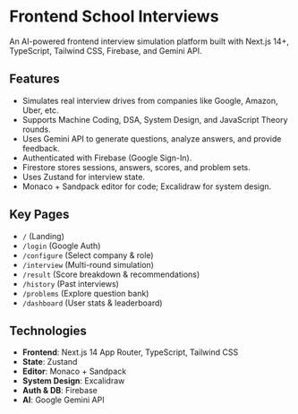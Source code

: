 # Frontend School Interviews

An AI-powered frontend interview simulation platform built with Next.js 14+, TypeScript, Tailwind CSS, Firebase, and Gemini API.

## Features
- Simulates real interview drives from companies like Google, Amazon, Uber, etc.
- Supports Machine Coding, DSA, System Design, and JavaScript Theory rounds.
- Uses Gemini API to generate questions, analyze answers, and provide feedback.
- Authenticated with Firebase (Google Sign-In).
- Firestore stores sessions, answers, scores, and problem sets.
- Uses Zustand for interview state.
- Monaco + Sandpack editor for code; Excalidraw for system design.

## Key Pages
- `/` (Landing)
- `/login` (Google Auth)
- `/configure` (Select company & role)
- `/interview` (Multi-round simulation)
- `/result` (Score breakdown & recommendations)
- `/history` (Past interviews)
- `/problems` (Explore question bank)
- `/dashboard` (User stats & leaderboard)

## Technologies
- **Frontend**: Next.js 14 App Router, TypeScript, Tailwind CSS
- **State**: Zustand
- **Editor**: Monaco + Sandpack
- **System Design**: Excalidraw
- **Auth & DB**: Firebase
- **AI**: Google Gemini API
